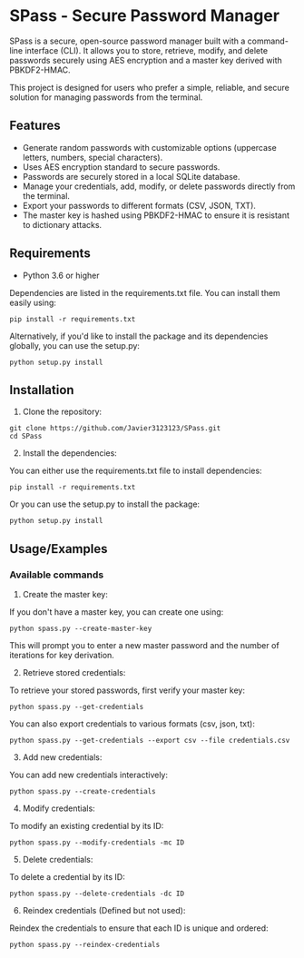 
# SPass - Secure Password Manager

SPass is a secure, open-source password manager built with a command-line interface (CLI). It allows you to store, retrieve, modify, and delete passwords securely using AES encryption and a master key derived with PBKDF2-HMAC.

This project is designed for users who prefer a simple, reliable, and secure solution for managing passwords from the terminal.
## Features

- Generate random passwords with customizable options (uppercase letters, numbers, special characters).
- Uses AES encryption standard to secure passwords.
- Passwords are securely stored in a local SQLite database.
- Manage your credentials, add, modify, or delete passwords directly from the terminal.
- Export your passwords to different formats (CSV, JSON, TXT).
- The master key is hashed using PBKDF2-HMAC to ensure it is resistant to dictionary attacks.

## Requirements

- Python 3.6 or higher

Dependencies are listed in the requirements.txt file. You can install them easily using:

```
pip install -r requirements.txt
```

Alternatively, if you'd like to install the package and its dependencies globally, you can use the setup.py:

```
python setup.py install
```
## Installation

1. Clone the repository:

```
git clone https://github.com/Javier3123123/SPass.git
cd SPass
```

2. Install the dependencies:

You can either use the requirements.txt file to install dependencies:

```
pip install -r requirements.txt
```

Or you can use the setup.py to install the package:

```
python setup.py install
```
## Usage/Examples

### Available commands

1. Create the master key:

If you don't have a master key, you can create one using:

```
python spass.py --create-master-key
```

This will prompt you to enter a new master password and the number of iterations for key derivation.

2. Retrieve stored credentials:

To retrieve your stored passwords, first verify your master key:

```
python spass.py --get-credentials
```

You can also export credentials to various formats (csv, json, txt):

```
python spass.py --get-credentials --export csv --file credentials.csv
```

3. Add new credentials:

You can add new credentials interactively:

```
python spass.py --create-credentials
```

4. Modify credentials:

To modify an existing credential by its ID:

```
python spass.py --modify-credentials -mc ID
```

5. Delete credentials:

To delete a credential by its ID:

```
python spass.py --delete-credentials -dc ID
```

6. Reindex credentials (Defined but not used):

Reindex the credentials to ensure that each ID is unique and ordered:

```
python spass.py --reindex-credentials
```
